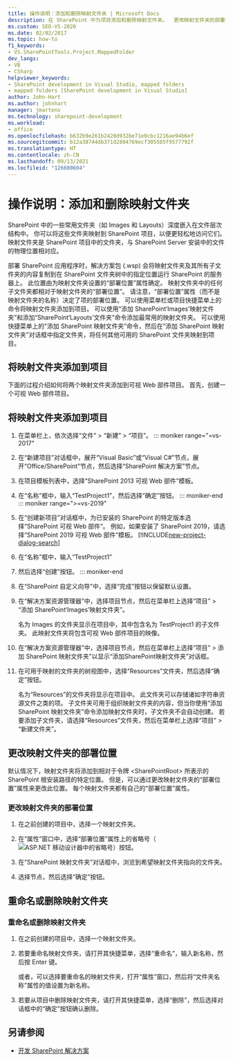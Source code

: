 ```yaml
---
title: 操作说明：添加和删除映射文件夹 | Microsoft Docs
description: 在 SharePoint 中为项目添加和删除映射文件夹。  更改映射文件夹的部署位置。 重命名或删除映射文件夹。
ms.custom: SEO-VS-2020
ms.date: 02/02/2017
ms.topic: how-to
f1_keywords:
- VS.SharePointTools.Project.MappedFolder
dev_langs:
- VB
- CSharp
helpviewer_keywords:
- SharePoint development in Visual Studio, mapped folders
- mapped folders [SharePoint development in Visual Studio]
author: John-Hart
ms.author: johnhart
manager: jmartens
ms.technology: sharepoint-development
ms.workload:
- office
ms.openlocfilehash: b632b9e261b2420d932be71e0cbc1216ae94b6ef
ms.sourcegitcommit: b12a38744db371d2894769ecf305585f9577792f
ms.translationtype: HT
ms.contentlocale: zh-CN
ms.lasthandoff: 09/13/2021
ms.locfileid: "126600604"
---
```

# <a name="how-to-add-and-remove-mapped-folders"></a>操作说明：添加和删除映射文件夹

  SharePoint 中的一些常用文件夹（如 Images 和 Layouts）深度嵌入在文件层次结构中。 你可以将这些文件夹映射到 SharePoint 项目，以便更轻松地访问它们。 映射文件夹是 SharePoint 项目中的文件夹，与 SharePoint Server 安装中的文件的物理位置相对应。

 部署 SharePoint 应用程序时，解决方案包 (.wsp) 会将映射文件夹及其所有子文件夹的内容复制到在 SharePoint 文件夹树中的指定位置运行 SharePoint 的服务器上。 此位置由为映射文件夹设置的“部署位置”属性确定。 映射文件夹中的任何子文件夹都相对于映射文件夹的“部署位置”。 请注意，“部署位置”属性（而不是映射文件夹的名称）决定了项的部署位置。
可以使用菜单栏或项目快捷菜单上的命令将映射文件夹添加到项目。 可以使用“添加 SharePoint‘Images’映射文件夹”和添加“SharePoint‘Layouts’文件夹”命令添加最常用的映射文件夹。 可以使用快捷菜单上的"添加 SharePoint 映射文件夹”命令，然后在“添加 SharePoint 映射文件夹”对话框中指定文件夹，将任何其他可用的 SharePoint 文件夹映射到项目。

## <a name="add-mapped-folders-to-a-project"></a>将映射文件夹添加到项目

 下面的过程介绍如何将两个映射文件夹添加到可视 Web 部件项目。 首先，创建一个可视 Web 部件项目。

## <a name="to-add-mapped-folders-to-a-project"></a>将映射文件夹添加到项目

1. 在菜单栏上，依次选择“文件” > “新建” > “项目”。
::: moniker range="=vs-2017"
2. 在“新建项目”对话框中，展开“Visual Basic”或“Visual C#”节点，展开“Office/SharePoint”节点，然后选择“SharePoint 解决方案”节点。

3. 在项目模板列表中，选择“SharePoint 2013 可视 Web 部件”模板。

4. 在“名称”框中，输入“TestProject1”，然后选择“确定”按钮。
::: moniker-end
::: moniker range=">=vs-2019"
2. 在“创建新项目”对话框中，为已安装的 SharePoint 的特定版本选择“SharePoint 可视 Web 部件”。 例如，如果安装了 SharePoint 2019，请选择“SharePoint 2019 可视 Web 部件”模板。
    [!INCLUDE[new-project-dialog-search](../sharepoint/includes/new-project-dialog-search-md.md)]

3. 在“名称”框中，输入“TestProject1”
4. 然后选择“创建”按钮。
::: moniker-end

5. 在“SharePoint 自定义向导”中，选择“完成”按钮以保留默认设置。

6. 在“解决方案资源管理器”中，选择项目节点，然后在菜单栏上选择“项目” > “添加 SharePoint‘Images’映射文件夹”。

     名为 Images 的文件夹显示在项目中，其中包含名为 TestProject1 的子文件夹。 此映射文件夹将包含可视 Web 部件项目的映像。

7. 在“解决方案资源管理器”中，选择项目节点，然后在菜单栏上选择“项目” > 添加 SharePoint 映射文件夹”以显示“添加SharePoint映射文件夹”对话框。

8. 在可用于映射的文件夹的树视图中，选择“Resources”文件夹，然后选择“确定”按钮。

     名为“Resources”的文件夹将显示在项目中。 此文件夹可以存储诸如字符串资源文件之类的项。 子文件夹可用于组织映射文件夹的内容，但当你使用“添加 SharePoint 映射文件夹”命令添加映射文件夹时，子文件夹不会自动创建。 若要添加子文件夹，请选择“Resources”文件夹，然后在菜单栏上选择“项目” > “新建文件夹”。

## <a name="change-the-deployment-location-of-a-mapped-folder"></a>更改映射文件夹的部署位置

 默认情况下，映射文件夹将添加到相对于令牌 \<SharePointRoot> 所表示的 SharePoint 根安装路径的特定位置。 但是，可以通过更改映射文件夹的“部署位置”属性来更改此位置。 每个映射文件夹都有自己的“部署位置”属性。

### <a name="to-change-the-deployment-location-of-a-mapped-folder"></a>更改映射文件夹的部署位置

1. 在之前创建的项目中，选择一个映射文件夹。

2. 在“属性”窗口中，选择“部署位置”属性上的省略号（![ASP.NET 移动设计器中的省略号](../sharepoint/media/mwellipsis.gif "ASP.NET 移动设计器中的省略号")）按钮。

3. 在“SharePoint 映射文件夹”对话框中，浏览到希望映射文件夹指向的文件夹。

4. 选择节点，然后选择“确定”按钮。

## <a name="rename-or-remove-mapped-folders"></a>重命名或删除映射文件夹

### <a name="to-rename-or-remove-a-mapped-folder"></a>重命名或删除映射文件夹

1. 在之前创建的项目中，选择一个映射文件夹。

2. 若要重命名映射文件夹，请打开其快捷菜单，选择“重命名”，输入新名称，然后按 Enter 键。

     或者，可以选择要重命名的映射文件夹，打开“属性”窗口，然后将“文件夹名称”属性的值设置为新名称。

3. 若要从项目中删除映射文件夹，请打开其快捷菜单，选择“删除”，然后选择对话框中的“确定”按钮确认删除。

## <a name="see-also"></a>另请参阅

- [开发 SharePoint 解决方案](../sharepoint/developing-sharepoint-solutions.md)
